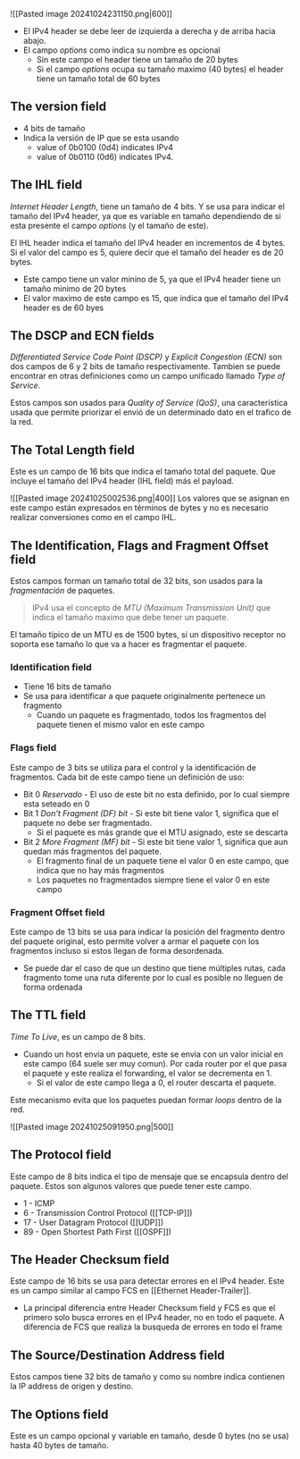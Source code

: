 ![[Pasted image 20241024231150.png|600]]

- El IPv4 header se debe leer de izquierda a derecha y de arriba hacia abajo. 
- El campo _options_ como indica su nombre es opcional
	- Sin este campo el header tiene un tamaño de 20 bytes 
	- Si el campo _options_ ocupa su tamaño maximo (40 bytes) el header tiene un tamaño total de 60 bytes


## The version field 
- 4 bits de tamaño 
- Indica la versión de IP que se esta usando 
	- value of 0b0100 (0d4) indicates IPv4 
	- value of 0b0110 (0d6) indicates IPv4.

## The IHL field 
_Internet Header Length_, tiene un tamaño de 4 bits. Y se usa para indicar el tamaño del IPv4 header, ya que es variable en tamaño dependiendo de si esta presente el campo _options_ (y el tamaño de este).

El IHL header indica el tamaño del IPv4 header en incrementos de 4 bytes. Si el valor del campo es 5, quiere decir que el tamaño del header es de 20 bytes.
-  Este campo tiene un valor minino de 5, ya que el IPv4 header tiene un tamaño minimo de 20 bytes 
- El valor maximo de este campo es 15, que indica que el tamaño del IPv4 header es de 60 byes 

## The DSCP and ECN fields 
_Differentiated Service Code Point (DSCP)_ y _Explicit Congestion (ECN)_ son dos campos de 6 y 2 bits de tamaño respectivamente. Tambien se puede encontrar en otras definiciones como un campo unificado llamado _Type of Service_.

Estos campos son usados para _Quality of Service (QoS)_, una característica usada que permite priorizar el envió de un determinado dato en el trafico de la red. 

## The Total Length field 
Este es un campo de 16 bits que indica el tamaño total del paquete. Que incluye el tamaño del IPv4 header (IHL field) más el payload. 

![[Pasted image 20241025002536.png|400]]
Los valores que se asignan en este campo están expresados en términos de bytes y no es necesario realizar conversiones como en el campo IHL.

## The Identification, Flags and Fragment Offset field 
Estos campos forman un tamaño total de 32 bits, son usados para la *fragmentación* de paquetes.

> IPv4 usa el concepto de _MTU (Maximum Transmission Unit)_ que indica el tamaño maximo que debe tener un paquete. 

El tamaño típico de un MTU es de 1500 bytes, si un dispositivo receptor no soporta ese tamaño lo que va a hacer es fragmentar el paquete. 

### Identification field 
- Tiene 16 bits de tamaño
- Se usa para identificar a que paquete originalmente pertenece un fragmento 
	- Cuando un paquete es fragmentado, todos los fragmentos del paquete tienen el mismo valor en este campo 

### Flags field 
Este campo de 3 bits se utiliza para el control y la identificación de fragmentos. Cada bit de este campo tiene un definición de uso:
- Bit 0 _Reservado_ - El uso de este bit no esta definido, por lo cual siempre esta seteado en 0
- Bit 1 _Don't Fragment (DF) bit_ - Si este bit tiene valor 1, significa que el paquete no debe ser fragmentado. 
	- Si el paquete es más grande que el MTU asignado, este se descarta 
- Bit 2 _More Fragment (MF) bit_ - Si este bit tiene valor 1, significa que aun quedan más fragmentos del paquete.
	- El fragmento final de un paquete tiene el valor 0 en este campo, que indica que no hay más fragmentos 
	- Los paquetes no fragmentados siempre tiene el valor 0 en este campo 

### Fragment Offset field 
Este campo de 13 bits se usa para indicar la posición del fragmento dentro del paquete original, esto permite volver a armar el paquete con los fragmentos incluso si estos llegan de forma desordenada. 
- Se puede dar el caso de que un destino que tiene múltiples rutas, cada fragmento tome una ruta diferente por lo cual es posible no lleguen de forma ordenada

## The TTL field 
_Time To Live_, es un campo de 8 bits.  
- Cuando un host envia un paquete, este se envia con un valor inicial en este campo (64 suele ser muy comun). Por cada router por el que pasa el paquete y este realiza el forwarding, el valor se decrementa en 1. 
	- Si el valor de este campo llega a 0, el router descarta el paquete.

Este mecanismo evita que los paquetes puedan formar _loops_ dentro de la red. 

![[Pasted image 20241025091950.png|500]]

## The Protocol field 
Este campo de 8 bits indica el tipo de mensaje que se encapsula dentro del paquete. Estos son algunos valores que puede tener este campo. 
- 1 - ICMP 
- 6 - Transmission Control Protocol ([[TCP-IP]])
- 17 - User Datagram Protocol ([[UDP]])
- 89 - Open Shortest Path First ([[OSPF]])

## The Header Checksum field 
Este campo de 16 bits se usa para detectar errores en el IPv4 header. Este es un campo similar al campo FCS en [[Ethernet Header-Trailer]]. 
- La principal diferencia entre Header Checksum field y FCS es que el primero solo busca errores en el IPv4 header, no en todo el paquete. A diferencia de FCS que realiza la busqueda de errores en todo el frame

## The Source/Destination Address field 
Estos campos tiene 32 bits de tamaño y como su nombre indica contienen la IP address de origen y destino. 

## The Options field 
Este es un campo opcional y variable en tamaño, desde 0 bytes (no se usa) hasta 40 bytes de tamaño. 